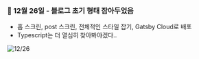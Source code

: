 
### 📌 12월 26일 - 블로그 초기 형태 잡아두었음
- 홈 스크린, post 스크린, 전체적인 스타일 잡기, Gatsby Cloud로 배포
- Typescript는 더 열심히 찾아봐야겠다..

![12/26](https://user-images.githubusercontent.com/28756358/147402963-058bcb5a-79fb-403e-9fb8-e724149b1def.png)
